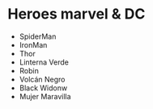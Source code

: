 # Heroes marvel & DC

- SpiderMan
- IronMan
- Thor
- Linterna Verde
- Robin
- Volcán Negro
- Black Widonw
- Mujer Maravilla

